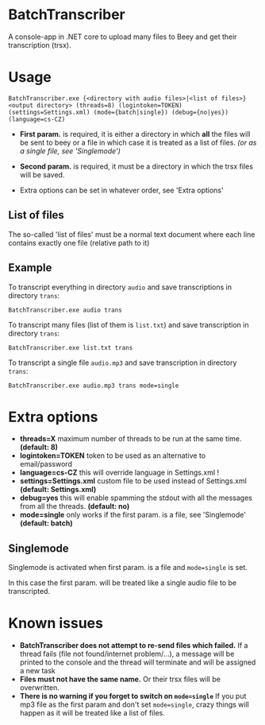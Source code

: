 BatchTranscriber
===

A console-app in .NET core to upload many files to Beey and get their transcription (trsx).

# Usage

`BatchTranscriber.exe {<directory with audio files>|<list of files>} <output directory> (threads=8) (logintoken=TOKEN) (settings=Settings.xml) (mode={batch|single}) (debug={no|yes}) (language=cs-CZ)`

* **First param.** is required, it is either a directory in which **all** the files will be sent to beey or a file in which case it is treated as a list of files. *(or as a single file, see 'Singlemode')*

* **Second param.** is required, it must be a directory in which the trsx files will be saved.

* Extra options can be set in whatever order, see 'Extra options'

## List of files
The so-called 'list of files' must be a normal text document where each line contains exactly one file (relative path to it)

## Example

To transcript everything in directory `audio` and save transcriptions in directory `trans`:

`BatchTranscriber.exe audio trans`

To transcript many files (list of them is `list.txt`) and save transcription in directory `trans`:

`BatchTranscriber.exe list.txt trans`

To transcript a single file `audio.mp3` and save transcription in directory `trans`:

`BatchTranscriber.exe audio.mp3 trans mode=single`

# Extra options

* **threads=X** maximum number of threads to be run at the same time. **(default: 8)**
* **logintoken=TOKEN** token to be used as an alternative to email/password
* **language=cs-CZ** this will override language in Settings.xml !
* **settings=Settings.xml** custom file to be used instead of Settings.xml **(default: Settings.xml)**
* **debug=yes** this will enable spamming the stdout with all the messages from all the threads. **(default: no)**
* **mode=single** only works if the first param. is a file, see 'Singlemode' **(default: batch)**

## Singlemode

Singlemode is activated when first param. is a file and `mode=single` is set.

In this case the first param. will be treated like a single audio file to be transcripted.

# Known issues

* **BatchTranscriber does not attempt to re-send files which failed.** If a thread fails (file not found/internet problem/...), a message will be printed to the console and the thread will terminate and will be assigned a new task
* **Files must not have the same name.** Or their trsx files will be overwritten.
* **There is no warning if you forget to switch on `mode=single`** If you put mp3 file as the first param and don't set `mode=single`, crazy things will happen as it will be treated like a list of files.